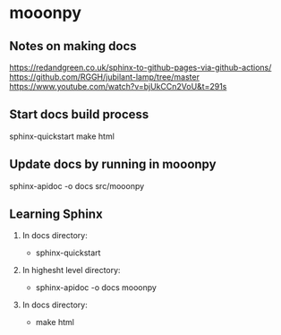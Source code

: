 # mooonpy

## Notes on making docs
https://redandgreen.co.uk/sphinx-to-github-pages-via-github-actions/
https://github.com/RGGH/jubilant-lamp/tree/master
https://www.youtube.com/watch?v=bjUkCCn2VoU&t=291s

## Start docs build process
sphinx-quickstart
make html

## Update docs by running in mooonpy
sphinx-apidoc -o docs src/mooonpy


## Learning Sphinx
1. In docs directory:
   * sphinx-quickstart
   
2. In highesht level directory:
   * sphinx-apidoc -o docs mooonpy
   
3. In docs directory:
   * make html
